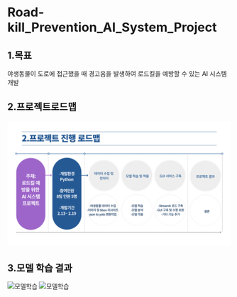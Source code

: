 # Road-kill_Prevention_AI_System_Project

1.목표
-------------
야생동물이 도로에 접근했을 때 경고음을 발생하여 로드킬을 예방할 수 있는 AI 시스템 개발

2.프로젝트로드맵
-------------
![로드맵](/PPT/003.png)

3.모델 학습 결과
-------------
![모델학습](/PPT/07.png)
![모델학습](/PPT/06.png)
